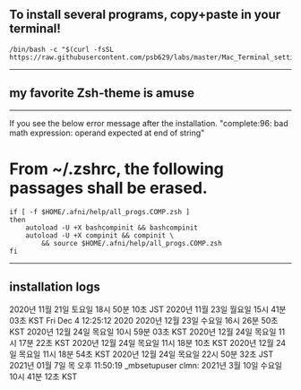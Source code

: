 To install several programs, copy+paste in your terminal!
-----------------------------
	/bin/bash -c "$(curl -fsSL https://raw.githubusercontent.com/psb629/labs/master/Mac_Terminal_setting/install.sh)"
- - -
my favorite Zsh-theme is amuse
-----------------------------
- - -
If you see the below error message after the installation.
	"complete:96: bad math expression: operand expected at end of string"
# From ~/.zshrc, the following passages shall be erased.
	if [ -f $HOME/.afni/help/all_progs.COMP.zsh ]
	then
 		autoload -U +X bashcompinit && bashcompinit
		autoload -U +X compinit && compinit \
			&& source $HOME/.afni/help/all_progs.COMP.zsh
	fi
- - -
installation logs
-----------------------------
2020년 11월 21일 토요일 18시 50분 10초 JST
2020년 11월 23일 월요일 15시 41분 03초 KST
Fri Dec 4 12:25:12 2020
2020년 12월 23일 수요일 16시 26분 50초 KST
2020년 12월 24일 목요일 10시 59분 03초 KST
2020년 12월 24일 목요일 11시 17분 22초 KST
2020년 12월 24일 목요일 11시 18분 10초 KST
2020년 12월 24일 목요일 11시 18분 54초 KST
2020년 12월 24일 목요일 22시 50분 32초 JST
2021년 01월 7일 목 오후 11:50:19
_mbsetupuser clmn: 2021년 3월 10일 수요일 10시 41분 12초 KST

